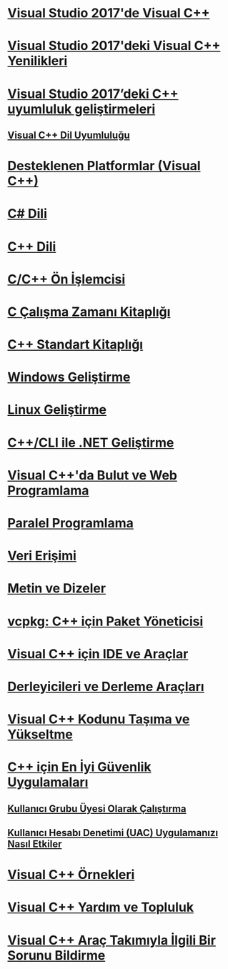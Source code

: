 # [Visual Studio 2017'de Visual C++](visual-cpp-in-visual-studio.md)
# [Visual Studio 2017'deki Visual C++ Yenilikleri](what-s-new-for-visual-cpp-in-visual-studio.md)
# [Visual Studio 2017’deki C++ uyumluluk geliştirmeleri](cpp-conformance-improvements-2017.md)
## [Visual C++ Dil Uyumluluğu](visual-cpp-language-conformance.md)
# [Desteklenen Platformlar (Visual C++)](supported-platforms-visual-cpp.md)
# [C# Dili](c-language/c-language-reference.md)
# [C++ Dili](cpp/cpp-language-reference.md)
# [C/C++ Ön İşlemcisi](preprocessor/c-cpp-preprocessor-reference.md)
# [C Çalışma Zamanı Kitaplığı](c-runtime-library/c-run-time-library-reference.md)
# [C++ Standart Kitaplığı](standard-library/cpp-standard-library-reference.md)
# [Windows Geliştirme](windows/overview-of-windows-programming-in-cpp.md)
# [Linux Geliştirme](linux/download-install-and-setup-the-linux-development-workload.md)
# [C++/CLI ile .NET Geliştirme](dotnet/dotnet-programming-with-cpp-cli-visual-cpp.md)
# [Visual C++'da Bulut ve Web Programlama](cloud/cloud-and-web-programming-in-visual-cpp.md)
# [Paralel Programlama](parallel/parallel-programming-in-visual-cpp.md)
# [Veri Erişimi](data/data-access-in-cpp.md)
# [Metin ve Dizeler](text/text-and-strings-in-visual-cpp.md)
# [vcpkg: C++ için Paket Yöneticisi](vcpkg.md)
# [Visual C++ için IDE ve Araçlar](ide/ide-and-tools-for-visual-cpp-development.md)
# [Derleyicileri ve Derleme Araçları](build/building-c-cpp-programs.md)
# [Visual C++ Kodunu Taşıma ve Yükseltme](porting/visual-cpp-porting-and-upgrading-guide.md)
# [C++ için En İyi Güvenlik Uygulamaları](security/security-best-practices-for-cpp.md)
## [Kullanıcı Grubu Üyesi Olarak Çalıştırma](security/running-as-a-member-of-the-users-group.md)
## [Kullanıcı Hesabı Denetimi (UAC) Uygulamanızı Nasıl Etkiler](security/how-user-account-control-uac-affects-your-application.md)
# [Visual C++ Örnekleri](visual-cpp-samples.md)
# [Visual C++ Yardım ve Topluluk](visual-cpp-help-and-community.md)
# [Visual C++ Araç Takımıyla İlgili Bir Sorunu Bildirme](how-to-report-a-problem-with-the-visual-cpp-toolset.md)